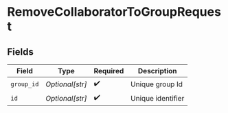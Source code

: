 # RemoveCollaboratorToGroupRequest


## Fields

| Field              | Type               | Required           | Description        |
| ------------------ | ------------------ | ------------------ | ------------------ |
| `group_id`         | *Optional[str]*    | :heavy_check_mark: | Unique group Id    |
| `id`               | *Optional[str]*    | :heavy_check_mark: | Unique identifier  |